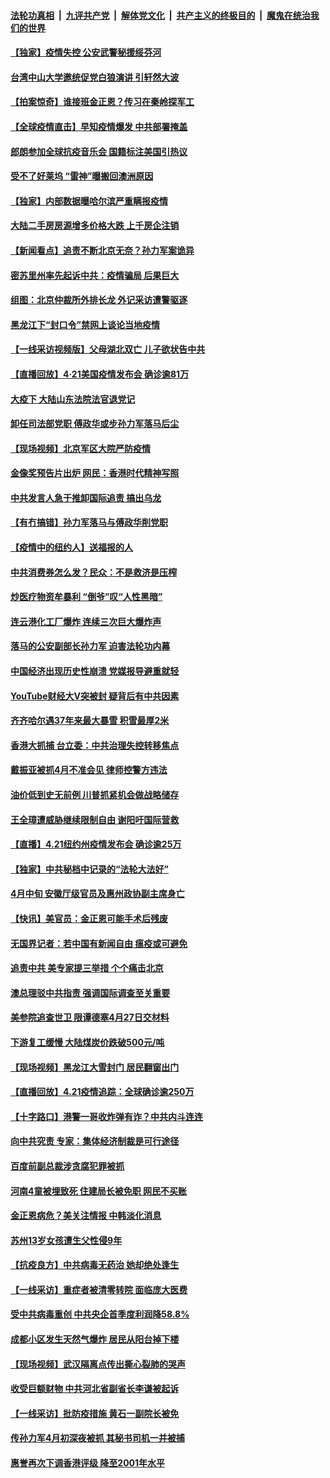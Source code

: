 

####  [法轮功真相](../../../../basic/blob/master/README.md?t=04221531) &nbsp;|&nbsp; [九评共产党](../../../../9ping.md/blob/master/README.md?t=04221531) &nbsp;|&nbsp; [解体党文化](../../../../jtdwh.md/blob/master/README.md?t=04221531)  &nbsp;|&nbsp; [共产主义的终极目的](../../../../gczydzjmd.md/blob/master/README.md?t=04221531) &nbsp;|&nbsp; [魔鬼在统治我们的世界](../../../../mgztzwmdsj.md/blob/master/README.md?t=04221531) 

#### [【独家】疫情失控 公安武警秘援绥芬河](../pages/nsc413/n12050913.md?t=04221531) 


#### [台湾中山大学邀统促党白狼演讲 引轩然大波](../pages/nsc413/n12050986.md?t=04221531) 

#### [【拍案惊奇】谁接班金正恩？传习在秦岭探军工](../pages/nsc413/n12050955.md?t=04221531) 

#### [【全球疫情直击】早知疫情爆发 中共部署掩盖](../pages/nsc413/n12050901.md?t=04221531) 

#### [郎朗参加全球抗疫音乐会 国籍标注美国引热议](../pages/nsc413/n12050674.md?t=04221531) 

#### [受不了好莱坞 “雷神”曝搬回澳洲原因](../pages/nsc413/n12050477.md?t=04221531) 

#### [【独家】内部数据曝哈尔滨严重瞒报疫情](../pages/nsc413/n12050207.md?t=04221531) 

#### [大陆二手房房源增多价格大跌 上千房企注销](../pages/nsc413/n12050782.md?t=04221531) 

#### [【新闻看点】追责不断北京无奈？孙力军案诡异](../pages/nsc413/n12050026.md?t=04221531) 

#### [密苏里州率先起诉中共：疫情骗局 后果巨大](../pages/nsc413/n12050604.md?t=04221531) 

#### [组图：北京仲裁所外排长龙 外记采访遭警驱逐](../pages/nsc413/n12050200.md?t=04221531) 

#### [黑龙江下“封口令”禁网上谈论当地疫情](../pages/nsc413/n12050489.md?t=04221531) 

#### [【一线采访视频版】父母湖北双亡 儿子欲状告中共](../pages/nsc413/n12047383.md?t=04221531) 

#### [【直播回放】4·21美国疫情发布会 确诊逾81万](../pages/nsc413/n12050506.md?t=04221531) 

#### [大疫下 大陆山东法院法官退党记](../pages/nsc413/n12047239.md?t=04221531) 

#### [卸任司法部党职 傅政华或步孙力军落马后尘](../pages/nsc413/n12050517.md?t=04221531) 

#### [【现场视频】北京军区大院严防疫情](../pages/nsc413/n12050476.md?t=04221531) 

#### [金像奖预告片出炉 网民：香港时代精神写照](../pages/nsc413/n12049986.md?t=04221531) 

#### [中共发言人急于推卸国际追责 搞出乌龙](../pages/nsc413/n12050056.md?t=04221531) 

#### [【有冇搞错】孙力军落马与傅政华削党职](../pages/nsc413/n12050374.md?t=04221531) 

#### [【疫情中的纽约人】送福报的人](../pages/nsc413/n12050381.md?t=04221531) 

#### [中共消费券怎么发？民众：不是救济是压榨](../pages/nsc413/n12049946.md?t=04221531) 

#### [炒医疗物资牟暴利 “倒爷”叹“人性黑暗”](../pages/nsc413/n12050369.md?t=04221531) 

#### [连云港化工厂爆炸 连续三次巨大爆炸声](../pages/nsc413/n12050038.md?t=04221531) 

#### [落马的公安副部长孙力军 迫害法轮功内幕](../pages/nsc413/n12049533.md?t=04221531) 

#### [中国经济出现历史性崩溃 党媒报导避重就轻](../pages/nsc413/n12049899.md?t=04221531) 

#### [YouTube财经大V突被封 疑背后有中共因素](../pages/nsc413/n12049126.md?t=04221531) 

#### [齐齐哈尔遇37年来最大暴雪 积雪最厚2米](../pages/nsc413/n12049963.md?t=04221531) 

#### [香港大抓捕 台立委：中共治理失控转移焦点](../pages/nsc413/n12049309.md?t=04221531) 

#### [戴振亚被抓4月不准会见 律师控警方违法](../pages/nsc413/n12049893.md?t=04221531) 

#### [油价低到史无前例 川普抓紧机会做战略储存](../pages/nsc413/n12049686.md?t=04221531) 

#### [王全璋遭威胁继续限制自由 谢阳吁国际营救](../pages/nsc413/n12049164.md?t=04221531) 

#### [【直播】4.21纽约州疫情发布会 确诊逾25万](../pages/nsc413/n12049830.md?t=04221531) 

#### [【独家】中共秘档中记录的“法轮大法好”](../pages/nsc413/n12041822.md?t=04221531) 

#### [4月中旬 安徽厅级官员及惠州政协副主席身亡](../pages/nsc413/n12049282.md?t=04221531) 

#### [【快讯】美官员：金正恩可能手术后残废](../pages/nsc413/n12049687.md?t=04221531) 


#### [无国界记者：若中国有新闻自由 瘟疫或可避免](../pages/nsc413/n12049306.md?t=04221531) 

#### [追责中共 美专家提三举措 个个痛击北京](../pages/nsc413/n12049531.md?t=04221531) 

#### [澳总理驳中共指责 强调国际调查至关重要](../pages/nsc413/n12049391.md?t=04221531) 

#### [美参院追查世卫 限谭德塞4月27日交材料](../pages/nsc413/n12049335.md?t=04221531) 

#### [下游复工缓慢 大陆煤炭价跌破500元/吨](../pages/nsc413/n12049141.md?t=04221531) 

#### [【现场视频】黑龙江大雪封门 居民翻窗出门](../pages/nsc413/n12048931.md?t=04221531) 

#### [【直播回放】4.21疫情追踪：全球确诊逾250万](../pages/nsc413/n12049251.md?t=04221531) 

#### [【十字路口】港警一哥收炸弹有诈？中共内斗连连](../pages/nsc413/n12047745.md?t=04221531) 

#### [向中共究责 专家：集体经济制裁是可行途径](../pages/nsc413/n12049249.md?t=04221531) 

#### [百度前副总裁涉贪腐犯罪被抓](../pages/nsc413/n12049054.md?t=04221531) 

#### [河南4童被埋致死 住建局长被免职 网民不买账](../pages/nsc413/n12048734.md?t=04221531) 

#### [金正恩病危？美关注情报 中韩淡化消息](../pages/nsc413/n12048735.md?t=04221531) 

#### [苏州13岁女孩遭生父性侵9年](../pages/nsc413/n12048969.md?t=04221531) 

#### [【抗疫良方】中共病毒无药治 她却绝处逢生](../pages/nsc413/n12047472.md?t=04221531) 

#### [【一线采访】重症者被清零转院 面临庞大医费](../pages/nsc413/n12048509.md?t=04221531) 

#### [受中共病毒重创 中共央企首季度利润降58.8%](../pages/nsc413/n12048148.md?t=04221531) 

#### [成都小区发生天然气爆炸 居民从阳台掉下楼](../pages/nsc413/n12048572.md?t=04221531) 

#### [【现场视频】武汉隔离点传出撕心裂肺的哭声](../pages/nsc413/n12048405.md?t=04221531) 

#### [收受巨额财物 中共河北省副省长李谦被起诉](../pages/nsc413/n12048320.md?t=04221531) 

#### [【一线采访】批防疫措施 黄石一副院长被免](../pages/nsc413/n12047649.md?t=04221531) 

#### [传孙力军4月初深夜被抓 其秘书司机一并被捕](../pages/nsc413/n12048117.md?t=04221531) 

#### [惠誉再次下调香港评级 降至2001年水平](../pages/nsc413/n12047670.md?t=04221531) 

